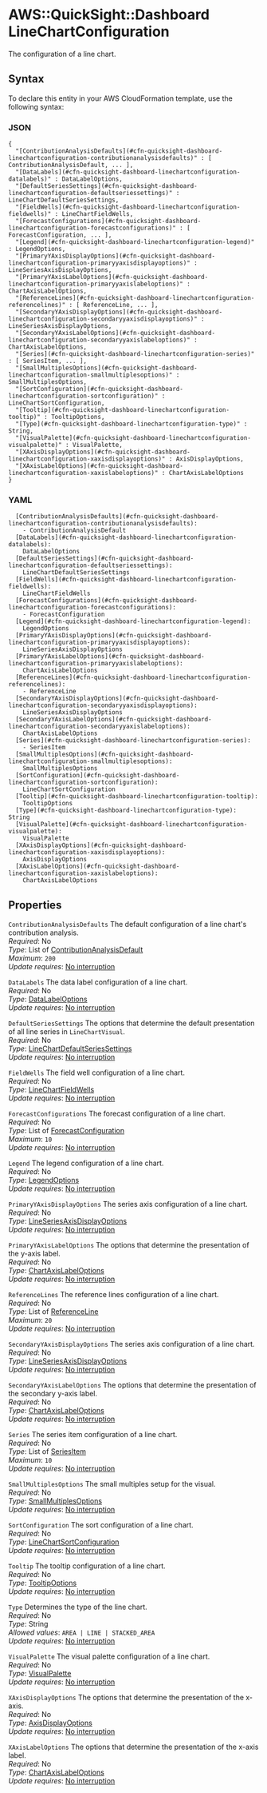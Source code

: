 # AWS::QuickSight::Dashboard LineChartConfiguration<a name="aws-properties-quicksight-dashboard-linechartconfiguration"></a>

The configuration of a line chart\.

## Syntax<a name="aws-properties-quicksight-dashboard-linechartconfiguration-syntax"></a>

To declare this entity in your AWS CloudFormation template, use the following syntax:

### JSON<a name="aws-properties-quicksight-dashboard-linechartconfiguration-syntax.json"></a>

```
{
  "[ContributionAnalysisDefaults](#cfn-quicksight-dashboard-linechartconfiguration-contributionanalysisdefaults)" : [ ContributionAnalysisDefault, ... ],
  "[DataLabels](#cfn-quicksight-dashboard-linechartconfiguration-datalabels)" : DataLabelOptions,
  "[DefaultSeriesSettings](#cfn-quicksight-dashboard-linechartconfiguration-defaultseriessettings)" : LineChartDefaultSeriesSettings,
  "[FieldWells](#cfn-quicksight-dashboard-linechartconfiguration-fieldwells)" : LineChartFieldWells,
  "[ForecastConfigurations](#cfn-quicksight-dashboard-linechartconfiguration-forecastconfigurations)" : [ ForecastConfiguration, ... ],
  "[Legend](#cfn-quicksight-dashboard-linechartconfiguration-legend)" : LegendOptions,
  "[PrimaryYAxisDisplayOptions](#cfn-quicksight-dashboard-linechartconfiguration-primaryyaxisdisplayoptions)" : LineSeriesAxisDisplayOptions,
  "[PrimaryYAxisLabelOptions](#cfn-quicksight-dashboard-linechartconfiguration-primaryyaxislabeloptions)" : ChartAxisLabelOptions,
  "[ReferenceLines](#cfn-quicksight-dashboard-linechartconfiguration-referencelines)" : [ ReferenceLine, ... ],
  "[SecondaryYAxisDisplayOptions](#cfn-quicksight-dashboard-linechartconfiguration-secondaryyaxisdisplayoptions)" : LineSeriesAxisDisplayOptions,
  "[SecondaryYAxisLabelOptions](#cfn-quicksight-dashboard-linechartconfiguration-secondaryyaxislabeloptions)" : ChartAxisLabelOptions,
  "[Series](#cfn-quicksight-dashboard-linechartconfiguration-series)" : [ SeriesItem, ... ],
  "[SmallMultiplesOptions](#cfn-quicksight-dashboard-linechartconfiguration-smallmultiplesoptions)" : SmallMultiplesOptions,
  "[SortConfiguration](#cfn-quicksight-dashboard-linechartconfiguration-sortconfiguration)" : LineChartSortConfiguration,
  "[Tooltip](#cfn-quicksight-dashboard-linechartconfiguration-tooltip)" : TooltipOptions,
  "[Type](#cfn-quicksight-dashboard-linechartconfiguration-type)" : String,
  "[VisualPalette](#cfn-quicksight-dashboard-linechartconfiguration-visualpalette)" : VisualPalette,
  "[XAxisDisplayOptions](#cfn-quicksight-dashboard-linechartconfiguration-xaxisdisplayoptions)" : AxisDisplayOptions,
  "[XAxisLabelOptions](#cfn-quicksight-dashboard-linechartconfiguration-xaxislabeloptions)" : ChartAxisLabelOptions
}
```

### YAML<a name="aws-properties-quicksight-dashboard-linechartconfiguration-syntax.yaml"></a>

```
  [ContributionAnalysisDefaults](#cfn-quicksight-dashboard-linechartconfiguration-contributionanalysisdefaults): 
    - ContributionAnalysisDefault
  [DataLabels](#cfn-quicksight-dashboard-linechartconfiguration-datalabels): 
    DataLabelOptions
  [DefaultSeriesSettings](#cfn-quicksight-dashboard-linechartconfiguration-defaultseriessettings): 
    LineChartDefaultSeriesSettings
  [FieldWells](#cfn-quicksight-dashboard-linechartconfiguration-fieldwells): 
    LineChartFieldWells
  [ForecastConfigurations](#cfn-quicksight-dashboard-linechartconfiguration-forecastconfigurations): 
    - ForecastConfiguration
  [Legend](#cfn-quicksight-dashboard-linechartconfiguration-legend): 
    LegendOptions
  [PrimaryYAxisDisplayOptions](#cfn-quicksight-dashboard-linechartconfiguration-primaryyaxisdisplayoptions): 
    LineSeriesAxisDisplayOptions
  [PrimaryYAxisLabelOptions](#cfn-quicksight-dashboard-linechartconfiguration-primaryyaxislabeloptions): 
    ChartAxisLabelOptions
  [ReferenceLines](#cfn-quicksight-dashboard-linechartconfiguration-referencelines): 
    - ReferenceLine
  [SecondaryYAxisDisplayOptions](#cfn-quicksight-dashboard-linechartconfiguration-secondaryyaxisdisplayoptions): 
    LineSeriesAxisDisplayOptions
  [SecondaryYAxisLabelOptions](#cfn-quicksight-dashboard-linechartconfiguration-secondaryyaxislabeloptions): 
    ChartAxisLabelOptions
  [Series](#cfn-quicksight-dashboard-linechartconfiguration-series): 
    - SeriesItem
  [SmallMultiplesOptions](#cfn-quicksight-dashboard-linechartconfiguration-smallmultiplesoptions): 
    SmallMultiplesOptions
  [SortConfiguration](#cfn-quicksight-dashboard-linechartconfiguration-sortconfiguration): 
    LineChartSortConfiguration
  [Tooltip](#cfn-quicksight-dashboard-linechartconfiguration-tooltip): 
    TooltipOptions
  [Type](#cfn-quicksight-dashboard-linechartconfiguration-type): String
  [VisualPalette](#cfn-quicksight-dashboard-linechartconfiguration-visualpalette): 
    VisualPalette
  [XAxisDisplayOptions](#cfn-quicksight-dashboard-linechartconfiguration-xaxisdisplayoptions): 
    AxisDisplayOptions
  [XAxisLabelOptions](#cfn-quicksight-dashboard-linechartconfiguration-xaxislabeloptions): 
    ChartAxisLabelOptions
```

## Properties<a name="aws-properties-quicksight-dashboard-linechartconfiguration-properties"></a>

`ContributionAnalysisDefaults`  <a name="cfn-quicksight-dashboard-linechartconfiguration-contributionanalysisdefaults"></a>
The default configuration of a line chart's contribution analysis\.  
*Required*: No  
*Type*: List of [ContributionAnalysisDefault](aws-properties-quicksight-dashboard-contributionanalysisdefault.md)  
*Maximum*: `200`  
*Update requires*: [No interruption](https://docs.aws.amazon.com/AWSCloudFormation/latest/UserGuide/using-cfn-updating-stacks-update-behaviors.html#update-no-interrupt)

`DataLabels`  <a name="cfn-quicksight-dashboard-linechartconfiguration-datalabels"></a>
The data label configuration of a line chart\.  
*Required*: No  
*Type*: [DataLabelOptions](aws-properties-quicksight-dashboard-datalabeloptions.md)  
*Update requires*: [No interruption](https://docs.aws.amazon.com/AWSCloudFormation/latest/UserGuide/using-cfn-updating-stacks-update-behaviors.html#update-no-interrupt)

`DefaultSeriesSettings`  <a name="cfn-quicksight-dashboard-linechartconfiguration-defaultseriessettings"></a>
The options that determine the default presentation of all line series in `LineChartVisual`\.  
*Required*: No  
*Type*: [LineChartDefaultSeriesSettings](aws-properties-quicksight-dashboard-linechartdefaultseriessettings.md)  
*Update requires*: [No interruption](https://docs.aws.amazon.com/AWSCloudFormation/latest/UserGuide/using-cfn-updating-stacks-update-behaviors.html#update-no-interrupt)

`FieldWells`  <a name="cfn-quicksight-dashboard-linechartconfiguration-fieldwells"></a>
The field well configuration of a line chart\.  
*Required*: No  
*Type*: [LineChartFieldWells](aws-properties-quicksight-dashboard-linechartfieldwells.md)  
*Update requires*: [No interruption](https://docs.aws.amazon.com/AWSCloudFormation/latest/UserGuide/using-cfn-updating-stacks-update-behaviors.html#update-no-interrupt)

`ForecastConfigurations`  <a name="cfn-quicksight-dashboard-linechartconfiguration-forecastconfigurations"></a>
The forecast configuration of a line chart\.  
*Required*: No  
*Type*: List of [ForecastConfiguration](aws-properties-quicksight-dashboard-forecastconfiguration.md)  
*Maximum*: `10`  
*Update requires*: [No interruption](https://docs.aws.amazon.com/AWSCloudFormation/latest/UserGuide/using-cfn-updating-stacks-update-behaviors.html#update-no-interrupt)

`Legend`  <a name="cfn-quicksight-dashboard-linechartconfiguration-legend"></a>
The legend configuration of a line chart\.  
*Required*: No  
*Type*: [LegendOptions](aws-properties-quicksight-dashboard-legendoptions.md)  
*Update requires*: [No interruption](https://docs.aws.amazon.com/AWSCloudFormation/latest/UserGuide/using-cfn-updating-stacks-update-behaviors.html#update-no-interrupt)

`PrimaryYAxisDisplayOptions`  <a name="cfn-quicksight-dashboard-linechartconfiguration-primaryyaxisdisplayoptions"></a>
The series axis configuration of a line chart\.  
*Required*: No  
*Type*: [LineSeriesAxisDisplayOptions](aws-properties-quicksight-dashboard-lineseriesaxisdisplayoptions.md)  
*Update requires*: [No interruption](https://docs.aws.amazon.com/AWSCloudFormation/latest/UserGuide/using-cfn-updating-stacks-update-behaviors.html#update-no-interrupt)

`PrimaryYAxisLabelOptions`  <a name="cfn-quicksight-dashboard-linechartconfiguration-primaryyaxislabeloptions"></a>
The options that determine the presentation of the y\-axis label\.  
*Required*: No  
*Type*: [ChartAxisLabelOptions](aws-properties-quicksight-dashboard-chartaxislabeloptions.md)  
*Update requires*: [No interruption](https://docs.aws.amazon.com/AWSCloudFormation/latest/UserGuide/using-cfn-updating-stacks-update-behaviors.html#update-no-interrupt)

`ReferenceLines`  <a name="cfn-quicksight-dashboard-linechartconfiguration-referencelines"></a>
The reference lines configuration of a line chart\.  
*Required*: No  
*Type*: List of [ReferenceLine](aws-properties-quicksight-dashboard-referenceline.md)  
*Maximum*: `20`  
*Update requires*: [No interruption](https://docs.aws.amazon.com/AWSCloudFormation/latest/UserGuide/using-cfn-updating-stacks-update-behaviors.html#update-no-interrupt)

`SecondaryYAxisDisplayOptions`  <a name="cfn-quicksight-dashboard-linechartconfiguration-secondaryyaxisdisplayoptions"></a>
The series axis configuration of a line chart\.  
*Required*: No  
*Type*: [LineSeriesAxisDisplayOptions](aws-properties-quicksight-dashboard-lineseriesaxisdisplayoptions.md)  
*Update requires*: [No interruption](https://docs.aws.amazon.com/AWSCloudFormation/latest/UserGuide/using-cfn-updating-stacks-update-behaviors.html#update-no-interrupt)

`SecondaryYAxisLabelOptions`  <a name="cfn-quicksight-dashboard-linechartconfiguration-secondaryyaxislabeloptions"></a>
The options that determine the presentation of the secondary y\-axis label\.  
*Required*: No  
*Type*: [ChartAxisLabelOptions](aws-properties-quicksight-dashboard-chartaxislabeloptions.md)  
*Update requires*: [No interruption](https://docs.aws.amazon.com/AWSCloudFormation/latest/UserGuide/using-cfn-updating-stacks-update-behaviors.html#update-no-interrupt)

`Series`  <a name="cfn-quicksight-dashboard-linechartconfiguration-series"></a>
The series item configuration of a line chart\.  
*Required*: No  
*Type*: List of [SeriesItem](aws-properties-quicksight-dashboard-seriesitem.md)  
*Maximum*: `10`  
*Update requires*: [No interruption](https://docs.aws.amazon.com/AWSCloudFormation/latest/UserGuide/using-cfn-updating-stacks-update-behaviors.html#update-no-interrupt)

`SmallMultiplesOptions`  <a name="cfn-quicksight-dashboard-linechartconfiguration-smallmultiplesoptions"></a>
The small multiples setup for the visual\.  
*Required*: No  
*Type*: [SmallMultiplesOptions](aws-properties-quicksight-dashboard-smallmultiplesoptions.md)  
*Update requires*: [No interruption](https://docs.aws.amazon.com/AWSCloudFormation/latest/UserGuide/using-cfn-updating-stacks-update-behaviors.html#update-no-interrupt)

`SortConfiguration`  <a name="cfn-quicksight-dashboard-linechartconfiguration-sortconfiguration"></a>
The sort configuration of a line chart\.  
*Required*: No  
*Type*: [LineChartSortConfiguration](aws-properties-quicksight-dashboard-linechartsortconfiguration.md)  
*Update requires*: [No interruption](https://docs.aws.amazon.com/AWSCloudFormation/latest/UserGuide/using-cfn-updating-stacks-update-behaviors.html#update-no-interrupt)

`Tooltip`  <a name="cfn-quicksight-dashboard-linechartconfiguration-tooltip"></a>
The tooltip configuration of a line chart\.  
*Required*: No  
*Type*: [TooltipOptions](aws-properties-quicksight-dashboard-tooltipoptions.md)  
*Update requires*: [No interruption](https://docs.aws.amazon.com/AWSCloudFormation/latest/UserGuide/using-cfn-updating-stacks-update-behaviors.html#update-no-interrupt)

`Type`  <a name="cfn-quicksight-dashboard-linechartconfiguration-type"></a>
Determines the type of the line chart\.  
*Required*: No  
*Type*: String  
*Allowed values*: `AREA | LINE | STACKED_AREA`  
*Update requires*: [No interruption](https://docs.aws.amazon.com/AWSCloudFormation/latest/UserGuide/using-cfn-updating-stacks-update-behaviors.html#update-no-interrupt)

`VisualPalette`  <a name="cfn-quicksight-dashboard-linechartconfiguration-visualpalette"></a>
The visual palette configuration of a line chart\.  
*Required*: No  
*Type*: [VisualPalette](aws-properties-quicksight-dashboard-visualpalette.md)  
*Update requires*: [No interruption](https://docs.aws.amazon.com/AWSCloudFormation/latest/UserGuide/using-cfn-updating-stacks-update-behaviors.html#update-no-interrupt)

`XAxisDisplayOptions`  <a name="cfn-quicksight-dashboard-linechartconfiguration-xaxisdisplayoptions"></a>
The options that determine the presentation of the x\-axis\.  
*Required*: No  
*Type*: [AxisDisplayOptions](aws-properties-quicksight-dashboard-axisdisplayoptions.md)  
*Update requires*: [No interruption](https://docs.aws.amazon.com/AWSCloudFormation/latest/UserGuide/using-cfn-updating-stacks-update-behaviors.html#update-no-interrupt)

`XAxisLabelOptions`  <a name="cfn-quicksight-dashboard-linechartconfiguration-xaxislabeloptions"></a>
The options that determine the presentation of the x\-axis label\.  
*Required*: No  
*Type*: [ChartAxisLabelOptions](aws-properties-quicksight-dashboard-chartaxislabeloptions.md)  
*Update requires*: [No interruption](https://docs.aws.amazon.com/AWSCloudFormation/latest/UserGuide/using-cfn-updating-stacks-update-behaviors.html#update-no-interrupt)